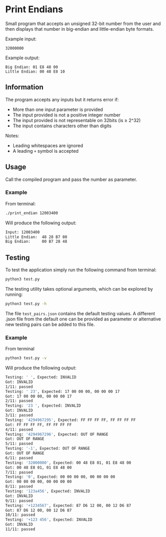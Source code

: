 # Print Endians
Small program that accepts an unsigned 32-bit number from the user and then displays that number in big-endian and little-endian byte formats.

Example input: 
```
32000000
```

Example output: 
```
Big Endian: 01 E8 48 00
Little Endian: 00 48 E8 10
```
## Information
The program accepts any inputs but it returns error if:
- More than one input parameter is provided
- The input provided is not a positive integer number
- The input provided is not representable on 32bits (is ≥ 2^32)
- The input contains characters other than digits

Notes:
- Leading whitespaces are ignored
- A leading `+` symbol is accepted

## Usage
Call the compiled program and pass the number as parameter. 

### Example
From terminal:
```sh
./print_endian 12003400
```

Will produce the following output:
```sh
Input: 12003400
Little Endian:  48 28 B7 00 
Big Endian:     00 B7 28 48 
```

## Testing
To test the application simply run the following command from terminal:
```sh
python3 test.py
```

The testing utility takes optional arguments, which can be explored by running:
```sh
python3 test.py -h
```

The file `test_pairs.json` contains the default testing values. A different .json file from the default one can be provided as parameter or alternative new testing pairs can be added to this file.

### Example
From terminal
```sh
python3 test.py -v
```

Will produce the following output:
```sh
Testing: ' ', Expected: INVALID
Got: INVALID
1/11: passed
Testing: ' 23', Expected: 17 00 00 00, 00 00 00 17
Got: 17 00 00 00, 00 00 00 17
2/11: passed
Testing: '23 ', Expected: INVALID
Got: INVALID
3/11: passed
Testing: '4294967295', Expected: FF FF FF FF, FF FF FF FF
Got: FF FF FF FF, FF FF FF FF
4/11: passed
Testing: '4294967296', Expected: OUT OF RANGE
Got: OUT OF RANGE
5/11: passed
Testing: '-1', Expected: OUT OF RANGE
Got: OUT OF RANGE
6/11: passed
Testing: '32000000', Expected: 00 48 E8 01, 01 E8 48 00
Got: 00 48 E8 01, 01 E8 48 00
7/11: passed
Testing: '0', Expected: 00 00 00 00, 00 00 00 00
Got: 00 00 00 00, 00 00 00 00
8/11: passed
Testing: '123a456', Expected: INVALID
Got: INVALID
9/11: passed
Testing: '+1234567', Expected: 87 D6 12 00, 00 12 D6 87
Got: 87 D6 12 00, 00 12 D6 87
10/11: passed
Testing: '+123 456', Expected: INVALID
Got: INVALID
11/11: passed
```